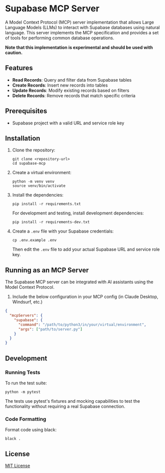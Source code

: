 # Supabase MCP Server

A Model Context Protocol (MCP) server implementation that allows Large Language Models (LLMs) to interact with Supabase databases using natural language. This server implements the MCP specification and provides a set of tools for performing common database operations.

**Note that this implementation is experimental and should be used with caution.**

## Features

- **Read Records**: Query and filter data from Supabase tables
- **Create Records**: Insert new records into tables
- **Update Records**: Modify existing records based on filters
- **Delete Records**: Remove records that match specific criteria

## Prerequisites

- Supabase project with a valid URL and service role key

## Installation

1. Clone the repository:
   ```
   git clone <repository-url>
   cd supabase-mcp
   ```

2. Create a virtual environment:
   ```
   python -m venv venv
   source venv/bin/activate
   ```

3. Install the dependencies:
   ```
   pip install -r requirements.txt
   ```

   For development and testing, install development dependencies:
   ```
   pip install -r requirements-dev.txt
   ```

4. Create a `.env` file with your Supabase credentials:
   ```
   cp .env.example .env
   ```
   Then edit the `.env` file to add your actual Supabase URL and service role key.

## Running as an MCP Server

The Supabase MCP server can be integrated with AI assistants using the Model Context Protocol.

1. Include the below configuration in your MCP config (in Claude Desktop, Windsurf, etc.)

```json
{
  "mcpServers": {
    "supabase": {
      "command": "/path/to/python3/in/your/virtual/environment",
      "args": ["path/to/server.py"]
    }
  }
}
```

## Development

### Running Tests

To run the test suite:

```
python -m pytest
```

The tests use pytest's fixtures and mocking capabilities to test the functionality without requiring a real Supabase connection.

### Code Formatting

Format code using black:

```
black .
```

## License

[MIT License](LICENSE)
